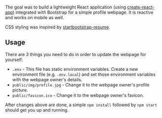 The goal was to build a lightweight React application (using [create-react-app](https://github.com/facebook/create-react-app)) integrated with Bootstrap for a simple profile webpage. It is reactive and works on mobile as well.

CSS styling was inspired by [startbootstrap-resume](https://github.com/BlackrockDigital/startbootstrap-resume).

## Usage

There are 3 things you need to do in order to update the webpage for yourself:

* `.env` - This file has static environment variables. Create a new environment file (e.g. `.env.local`) and set those environment variables with the webpage owner's details.
* `public/img/profile.jpg` - Change it to the webpage owner's profile picture.
* `public/favicon.ico` - Change it to the webpage owner's favicon.

After changes above are done, a simple `npm install` followed by `npm start` should get you up and running.
